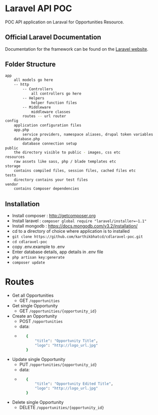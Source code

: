 # Laravel API POC

POC API application on Laraval for Opportunities Resource.


## Official Laravel Documentation

Documentation for the framework can be found on the [Laravel website](http://laravel.com/docs).

## Folder Structure
```sh
app
	all models go here
	-- http
		-- Controllers
			all controllers go here
		-- Helpers
			helper function files
		-- Middleware
			middleware classes
		routes -- url router
config
	application configuration files
	app.php
		service providers, namespace aliases, drupal token variables
	database.php
		database connection setup
public
	the directory visible to public - images, css etc
resources
	raw assets like sass, php / blade templates etc
storage
	contains compiled files, session files, cached files etc
tests
	directory contains your test files
vendor
	contains Composer dependencies
```

## Installation
 - Install composer : http://getcomposer.org
 - Install laravel :
	`composer global require "laravel/installer=~1.1"`
 - Install mongodb : https://docs.mongodb.com/v3.2/installation/
 - cd to a directory of choice where application is to installed
 - `git clone https://github.com/karthikbhatcd/cdlaravel-poc.git`
 - `cd cdlaravel-poc`
 - copy .env.example to .env
 - Enter database details, app details in .env file
 - `php artisan key:generate`
 - `composer update`

# Routes

 - Get all Opportunities
   - GET `/opportunities`
 - Get single Opportunity
   - GET `/opportunities/{opportunity_id}`
 - Create an Opportunity
   - POST `/opportunities`
   - data:
   - ```sh
		{
			"title": "Opportunity Title",
			"logo": "http://logo_url.jpg"
		}
        ```
 - Update single Opportunity
   - PUT `/opportunities/{opportunity_id}`
   - data:
   - ```sh
		{
			"title": "Opportunity Edited Title",
			"logo": "http://logo_url.jpg"
		}
        ```
 - Delete single Opportunity
   - DELETE `/opportunities/{opportunity_id}`